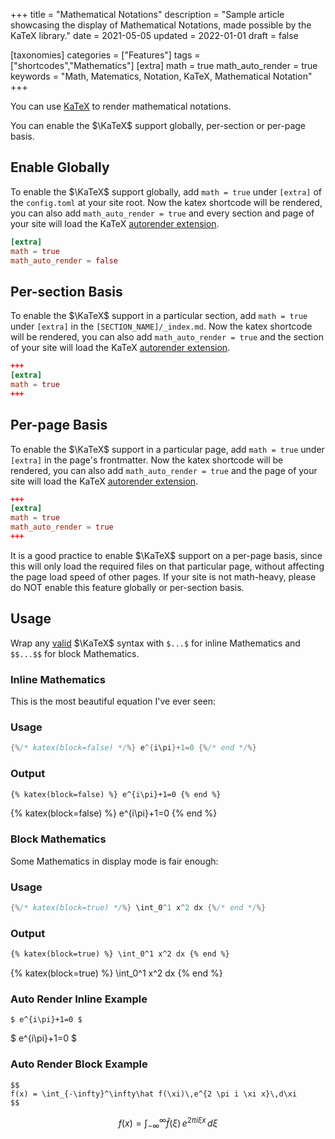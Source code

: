 +++
title = "Mathematical Notations"
description = "Sample article showcasing the display of Mathematical Notations, made possible by the KaTeX library."
date = 2021-05-05
updated = 2022-01-01
draft = false

[taxonomies]
categories = ["Features"]
tags = ["shortcodes","Mathematics"]
[extra]
math = true
math_auto_render = true
keywords = "Math, Matematics, Notation, KaTeX, Mathematical Notation"
+++

You can use [KaTeX](https://katex.org) to render mathematical notations.

You can enable the $\KaTeX$ support globally, per-section or per-page basis.
<!-- more -->

## Enable Globally

To enable the $\KaTeX$ support globally, add `math = true` under `[extra]` of the `config.toml`
at your site root. Now the katex shortcode will be rendered, you can also add `math_auto_render = true`
and every section and page of your site will load the KaTeX [autorender extension](https://katex.org/docs/autorender.html).

```toml
[extra]
math = true
math_auto_render = false
```

## Per-section Basis

To enable the $\KaTeX$ support in a particular section, add `math = true` under `[extra]` in the `[SECTION_NAME]/_index.md`.
Now the katex shortcode will be rendered, you can also add `math_auto_render = true`
and the section of your site will load the KaTeX [autorender extension](https://katex.org/docs/autorender.html).

```toml
+++
[extra]
math = true
+++
```

## Per-page Basis

To enable the $\KaTeX$ support in a particular page, add `math = true` under `[extra]` in the page's
frontmatter. Now the katex shortcode will be rendered, you can also add `math_auto_render = true`
and the page of your site will load the KaTeX [autorender extension](https://katex.org/docs/autorender.html).

```toml
+++
[extra]
math = true
math_auto_render = true
+++
```

It is a good practice to enable $\KaTeX$ support on a per-page basis, since this will only load the
required files on that particular page, without affecting the page load speed of other pages.
If your site is not math-heavy, please do NOT enable this feature globally or per-section basis.

## Usage

Wrap any [valid](https://katex.org/docs/supported.html) $\KaTeX$ syntax with `$...$` for inline
Mathematics and `$$...$$` for block Mathematics.

### Inline Mathematics

This is the most beautiful equation I've ever seen:

### Usage
```rs
{%/* katex(block=false) */%} e^{i\pi}+1=0 {%/* end */%}
```
### Output
```html
{% katex(block=false) %} e^{i\pi}+1=0 {% end %}
```
{% katex(block=false) %} e^{i\pi}+1=0 {% end %}

### Block Mathematics

Some Mathematics in display mode is fair enough:

### Usage
```rs
{%/* katex(block=true) */%} \int_0^1 x^2 dx {%/* end */%}
```
### Output
```html
{% katex(block=true) %} \int_0^1 x^2 dx {% end %}
```
{% katex(block=true) %} \int_0^1 x^2 dx {% end %}

### Auto Render Inline Example
```
$ e^{i\pi}+1=0 $
```

$ e^{i\pi}+1=0 $

### Auto Render Block Example
```
$$
f(x) = \int_{-\infty}^\infty\hat f(\xi)\,e^{2 \pi i \xi x}\,d\xi
$$
```

$$
f(x) = \int_{-\infty}^\infty\hat f(\xi)\,e^{2 \pi i \xi x}\,d\xi
$$
